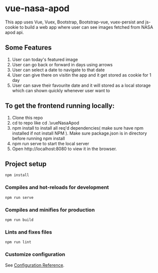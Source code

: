 # vue-nasa-apod

This app uses Vue, Vuex, Bootstrap, Bootstrap-vue, vuex-persist and js-cookie to build a web app where user can see images fetched from NASA apod api. 

## Some Features

1. User can today's featured image
2. User can go back or forward in days using arrows
3. User can select a date to navigate to that date 
4. User can give there on visitin the app and it get stored as cookie for 1 day 
5. User can save their favourite date and it will stored as a local storage which can shown quickly whenever user want to 

## To get the frontend running locally:

1. Clone this repo
2. cd to repo like cd .\vueNasaApod
3. npm install to install all req'd dependencies( make sure have npm installed if not install NPM ). Make sure package.json is in directory before running npm install
4. npm run serve to start the local server 
5. Open http://localhost:8080 to view it in the browser.

## Project setup
```
npm install
```

### Compiles and hot-reloads for development
```
npm run serve
```

### Compiles and minifies for production
```
npm run build
```

### Lints and fixes files
```
npm run lint
```

### Customize configuration
See [Configuration Reference](https://cli.vuejs.org/config/).
